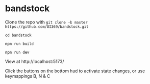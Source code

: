 # bandstock

Clone the repo with ```git clone -b master https://github.com/UI369/bandstock.git```

```cd bandstock```

```npm run build```

```npm run dev```

View at http://localhost:5173/

Click the buttons on the bottom hud to activate state changes, or use keymappings B, N & C
